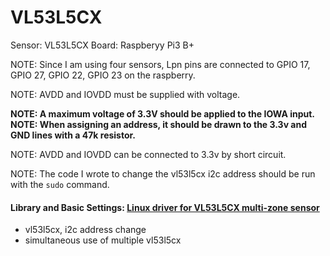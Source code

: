 # VL53L5CX 

Sensor: VL53L5CX
Board: Raspberyy Pi3 B+

NOTE: Since I am using four sensors, Lpn pins are connected to GPIO 17, GPIO 27, GPIO 22, GPIO 23 on the raspberry.

NOTE: AVDD and IOVDD must be supplied with voltage.

**NOTE: A maximum voltage of 3.3V should be applied to the IOWA input.**
**NOTE: When assigning an address, it should be drawn to the 3.3v and GND lines with a 47k resistor.**

NOTE: AVDD and IOVDD can be connected to 3.3v by short circuit.

NOTE: The code I wrote to change the vl53l5cx i2c address should be run with the `sudo` command.


#### Library and Basic Settings: [Linux driver for VL53L5CX multi-zone sensor ](https://www.st.com/en/embedded-software/stsw-img025.html) 

* vl53l5cx, i2c address change
* simultaneous use of multiple vl53l5cx




